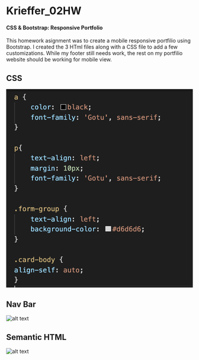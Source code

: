 # Krieffer_02HW
#### CSS & Bootstrap: Responsive Portfolio
This homework asignment was to create a mobile responsive portfilio using Bootstrap. I created the 3 HTml files along with a CSS file to add a few customizations. While my footer still needs work, the rest on my portfilio website should be working for mobile view. 

## CSS


![alt text](https://github.com/Krieffer21/Krieffer_02HW/blob/master/02-Homework/myimages/Screen%20Shot%202020-04-10%20at%202.24.34%20PM.png)


## Nav Bar


![alt text]( )


## Semantic HTML


![alt text]( )
